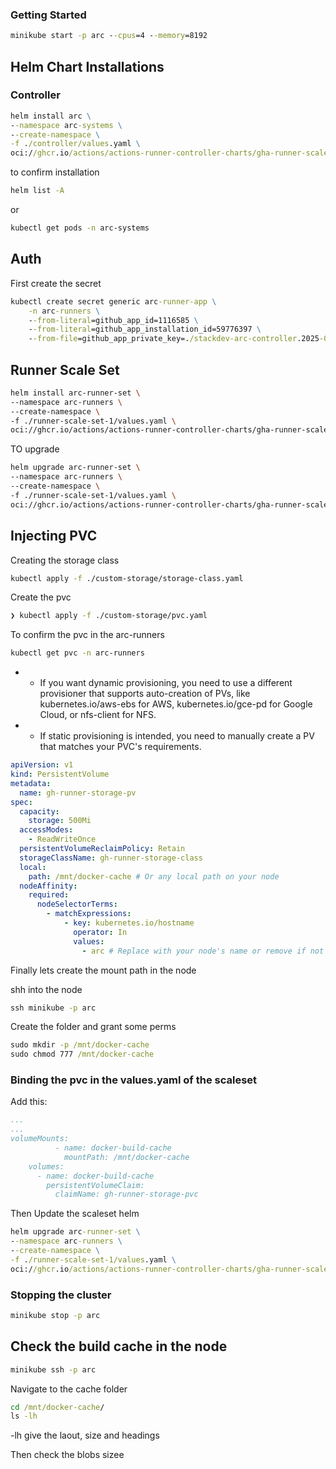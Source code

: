 ### Getting Started

```cmd
minikube start -p arc --cpus=4 --memory=8192
```

## Helm Chart Installations

### Controller

```cmd
helm install arc \
--namespace arc-systems \
--create-namespace \
-f ./controller/values.yaml \
oci://ghcr.io/actions/actions-runner-controller-charts/gha-runner-scale-set-controller
```

to confirm installation

```sh
helm list -A
```

or

```sh
kubectl get pods -n arc-systems
```

## Auth

First create the secret

```cmd
kubectl create secret generic arc-runner-app \
    -n arc-runners \
    --from-literal=github_app_id=1116585 \
    --from-literal=github_app_installation_id=59776397 \
    --from-file=github_app_private_key=./stackdev-arc-controller.2025-01-19.private-key.pem
```

## Runner Scale Set

```sh
helm install arc-runner-set \
--namespace arc-runners \
--create-namespace \
-f ./runner-scale-set-1/values.yaml \
oci://ghcr.io/actions/actions-runner-controller-charts/gha-runner-scale-set
```

TO upgrade

```sh
helm upgrade arc-runner-set \
--namespace arc-runners \
--create-namespace \
-f ./runner-scale-set-1/values.yaml \
oci://ghcr.io/actions/actions-runner-controller-charts/gha-runner-scale-set
```

## Injecting PVC

Creating the storage class

```sh
kubectl apply -f ./custom-storage/storage-class.yaml
```

Create the pvc

```sh
❯ kubectl apply -f ./custom-storage/pvc.yaml
```

To confirm the pvc in the arc-runners

```sh
kubectl get pvc -n arc-runners
```

- - If you want dynamic provisioning, you need to use a different provisioner that supports auto-creation of PVs, like kubernetes.io/aws-ebs for AWS, kubernetes.io/gce-pd for Google Cloud, or nfs-client for NFS.
- - If static provisioning is intended, you need to manually create a PV that matches your PVC's requirements.

```yml
apiVersion: v1
kind: PersistentVolume
metadata:
  name: gh-runner-storage-pv
spec:
  capacity:
    storage: 500Mi
  accessModes:
    - ReadWriteOnce
  persistentVolumeReclaimPolicy: Retain
  storageClassName: gh-runner-storage-class
  local:
    path: /mnt/docker-cache # Or any local path on your node
  nodeAffinity:
    required:
      nodeSelectorTerms:
        - matchExpressions:
            - key: kubernetes.io/hostname
              operator: In
              values:
                - arc # Replace with your node's name or remove if not needed
```

Finally lets create the mount path in the node

shh into the node

```cmd
ssh minikube -p arc
```

Create the folder and grant some perms

```cmd
sudo mkdir -p /mnt/docker-cache
sudo chmod 777 /mnt/docker-cache
```

### Binding the pvc in the values.yaml of the scaleset

Add this:

```yml
...
...
volumeMounts:
          - name: docker-build-cache
            mountPath: /mnt/docker-cache
    volumes:
      - name: docker-build-cache
        persistentVolumeClaim:
          claimName: gh-runner-storage-pvc
```

Then Update the scaleset helm

```cmd
helm upgrade arc-runner-set \
--namespace arc-runners \
--create-namespace \
-f ./runner-scale-set-1/values.yaml \
oci://ghcr.io/actions/actions-runner-controller-charts/gha-runner-scale-set

```

### Stopping the cluster

```cmd
minikube stop -p arc
```

## Check the build cache in the node

```cmd
minikube ssh -p arc
```

Navigate to the cache folder

```cmd
cd /mnt/docker-cache/
ls -lh
```

-lh give the laout, size and headings

Then check the blobs sizee
